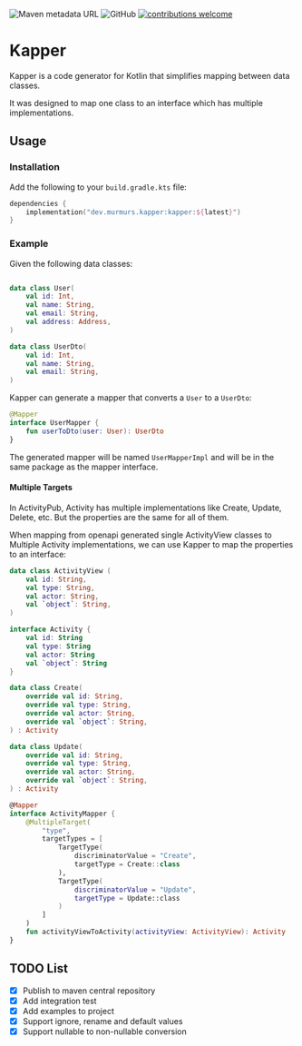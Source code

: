 
![Maven metadata URL](https://img.shields.io/maven-metadata/v?metadataUrl=https%3A%2F%2Fs01.oss.sonatype.org%2Fcontent%2Frepositories%2Freleases%2Fdev%2Fmurmurs%2Fkapper%2Fkapper%2Fmaven-metadata.xml&color=brightgreen)
![GitHub](https://img.shields.io/github/license/murmursdev/kapper?color=brightgreen)
[![contributions welcome](https://img.shields.io/badge/contributions-welcome-brightgreen.svg)](https://github.com/murmursdev/kapper/issues)

# Kapper

Kapper is a code generator for Kotlin that simplifies mapping between data classes.

It was designed to map one class to an interface which has multiple implementations.

## Usage

### Installation

Add the following to your `build.gradle.kts` file:

```kotlin
dependencies {
    implementation("dev.murmurs.kapper:kapper:${latest}")
}
```


### Example

Given the following data classes:

```kotlin

data class User(
    val id: Int,
    val name: String,
    val email: String,
    val address: Address,
)

data class UserDto(
    val id: Int,
    val name: String,
    val email: String,
)

```

Kapper can generate a mapper that converts a `User` to a `UserDto`:

```kotlin
@Mapper
interface UserMapper {
    fun userToDto(user: User): UserDto
}
```

The generated mapper will be named `UserMapperImpl` and will be in the same package as the mapper interface.


#### Multiple Targets
In ActivityPub, Activity has multiple implementations like Create, Update, Delete, etc. But the properties are the same for all of them. 

When mapping from openapi generated single ActivityView classes to Multiple Activity implementations, we can use Kapper to map the properties to an interface:

```kotlin
data class ActivityView (
    val id: String,
    val type: String,
    val actor: String,
    val `object`: String,
)

interface Activity {
    val id: String
    val type: String
    val actor: String
    val `object`: String
}

data class Create(
    override val id: String,
    override val type: String,
    override val actor: String,
    override val `object`: String,
) : Activity

data class Update(
    override val id: String,
    override val type: String,
    override val actor: String,
    override val `object`: String,
) : Activity

@Mapper
interface ActivityMapper {
    @MultipleTarget(
        "type",
        targetTypes = [
            TargetType(
                discriminatorValue = "Create",
                targetType = Create::class
            ),
            TargetType(
                discriminatorValue = "Update",
                targetType = Update::class
            )
        ]
    )
    fun activityViewToActivity(activityView: ActivityView): Activity
}
```

## TODO List
- [x] Publish to maven central repository
- [x] Add integration test
- [x] Add examples to project
- [x] Support ignore, rename and default values
- [x] Support nullable to non-nullable conversion
